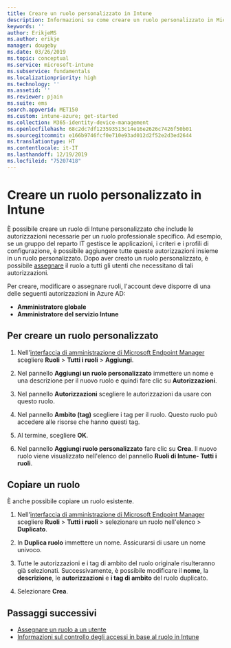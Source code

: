 ```yaml
---
title: Creare un ruolo personalizzato in Intune
description: Informazioni su come creare un ruolo personalizzato in Microsoft Intune.
keywords: ''
author: ErikjeMS
ms.author: erikje
manager: dougeby
ms.date: 03/26/2019
ms.topic: conceptual
ms.service: microsoft-intune
ms.subservice: fundamentals
ms.localizationpriority: high
ms.technology: ''
ms.assetid: ''
ms.reviewer: pjain
ms.suite: ems
search.appverid: MET150
ms.custom: intune-azure; get-started
ms.collection: M365-identity-device-management
ms.openlocfilehash: 68c2dc7df123593513c14e16e2626c7426f50b01
ms.sourcegitcommit: e166b9746fcf0e710e93ad012d2f52e2d3ed2644
ms.translationtype: HT
ms.contentlocale: it-IT
ms.lasthandoff: 12/19/2019
ms.locfileid: "75207418"
---
```

# <a name="create-a-custom-role-in-intune"></a>Creare un ruolo personalizzato in Intune

È possibile creare un ruolo di Intune personalizzato che include le autorizzazioni necessarie per un ruolo professionale specifico. Ad esempio, se un gruppo del reparto IT gestisce le applicazioni, i criteri e i profili di configurazione, è possibile aggiungere tutte queste autorizzazioni insieme in un ruolo personalizzato. Dopo aver creato un ruolo personalizzato, è possibile [assegnare](assign-role.md) il ruolo a tutti gli utenti che necessitano di tali autorizzazioni.

Per creare, modificare o assegnare ruoli, l'account deve disporre di una delle seguenti autorizzazioni in Azure AD:
- **Amministratore globale**
- **Amministratore del servizio Intune**

## <a name="to-create-a-custom-role"></a>Per creare un ruolo personalizzato

1. Nell'[interfaccia di amministrazione di Microsoft Endpoint Manager](https://go.microsoft.com/fwlink/?linkid=2109431) scegliere **Ruoli** > **Tutti i ruoli** > **Aggiungi**.

2. Nel pannello **Aggiungi un ruolo personalizzato** immettere un nome e una descrizione per il nuovo ruolo e quindi fare clic su **Autorizzazioni**.

3. Nel pannello **Autorizzazioni** scegliere le autorizzazioni da usare con questo ruolo.

4. Nel pannello **Ambito (tag)** scegliere i tag per il ruolo. Questo ruolo può accedere alle risorse che hanno questi tag.

5. Al termine, scegliere **OK**.

6. Nel pannello **Aggiungi ruolo personalizzato** fare clic su **Crea**. Il nuovo ruolo viene visualizzato nell'elenco del pannello **Ruoli di Intune- Tutti i ruoli**.


## <a name="copy-a-role"></a>Copiare un ruolo

È anche possibile copiare un ruolo esistente.

1. Nell'[interfaccia di amministrazione di Microsoft Endpoint Manager](https://go.microsoft.com/fwlink/?linkid=2109431) scegliere **Ruoli** > **Tutti i ruoli** > selezionare un ruolo nell'elenco > **Duplicato**.

2. In **Duplica ruolo** immettere un nome. Assicurarsi di usare un nome univoco.

3. Tutte le autorizzazioni e i tag di ambito del ruolo originale risulteranno già selezionati. Successivamente, è possibile modificare il **nome**, la **descrizione**, le **autorizzazioni** e **i tag di ambito** del ruolo duplicato.

4. Selezionare **Crea**. 

## <a name="next-steps"></a>Passaggi successivi
- [Assegnare un ruolo a un utente](assign-role.md)
- [Informazioni sul controllo degli accessi in base al ruolo in Intune](role-based-access-control.md)
